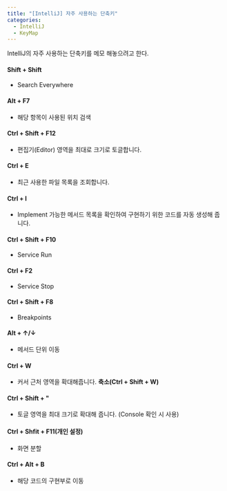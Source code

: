 ```yaml
---
title: "[IntelliJ] 자주 사용하는 단축키"
categories: 
  - IntelliJ
  - KeyMap
---
```


IntelliJ의 자주 사용하는 단축키를 메모 해놓으려고 한다.

#### Shift + Shift 
- Search Everywhere

#### Alt + F7
- 해당 항목이 사용된 위치 검색 

#### Ctrl + Shift + F12
- 편집기(Editor) 영역을 최대로 크기로 토글합니다.

#### Ctrl + E
- 최근 사용한 파일 목록을 조회합니다.

#### Ctrl + I
- Implement 가능한 메서드 목록을 확인하여 구현하기 위한 코드를 자동 생성해 줍니다.

#### Ctrl + Shift + F10
- Service Run

#### Ctrl + F2
- Service Stop

#### Ctrl + Shift + F8
- Breakpoints

#### Alt + ↑/↓ 
- 메서드 단위 이동

#### Ctrl + W
- 커서 근처 영역을 확대해줍니다. **축소(Ctrl + Shift + W)**

#### Ctrl + Shift + "
- 토글 영역을 최대 크기로 확대해 줍니다. (Console 확인 시 사용)

#### Ctrl + Shfit + F11(개인 설정)
- 화면 분할

#### Ctrl + Alt + B
- 해당 코드의 구현부로 이동